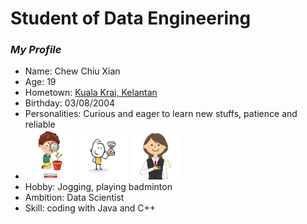 # Student of Data Engineering
### *_My Profile_*
- Name: Chew Chiu Xian
- Age: 19
- Hometown: [Kuala Krai, Kelantan](https://www.google.com/maps/place/Kuala+Krai,+Kelantan/@5.4296709,101.8549791,10z/data=!3m1!4b1!4m6!3m5!1s0x31b670a18abc418f:0xb744c535a768028f!8m2!3d5.530813!4d102.2018512!16zL20vMGZ0NXE4?entry=ttu)
- Birthday: 03/08/2004
- Personalities: Curious and eager to learn new stuffs, patience and reliable
- <img src="/images/depositphotos_190573646-stock-illustration-vector-illustration-curious-kid-emotion.jpg" height=80 width=80>
  <img src="/images/360_F_177109288_l0zKEkM0ifKINUanzLgtqvRGcJFVCs3o.jpg" height=80 width=80>
  <img src="/images/download.jpeg" height=80 width=80>
- Hobby: Jogging, playing badminton
- Ambition: Data Scientist
- Skill: coding with Java and C++

